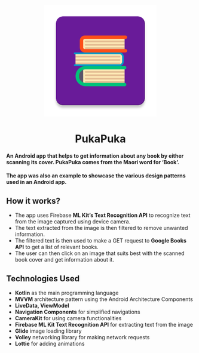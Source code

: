 <p align="center">
  <img src="/app/src/main/ic_launcher-web.png"  width="300" height="300">
  <h1 align="center">PukaPuka</h1>
</p>

#### An Android app that helps to get information about any book by either scanning its cover. PukaPuka comes from the Maori word for ‘Book’.
#### The app was also an example to showcase the various design patterns used in an Android app.
## How it works?
* The app uses Firebase **ML Kit’s Text Recognition API** to recognize text from the image captured using device camera.
* The text extracted from the image is then filtered to remove unwanted information.
* The filtered text is then used to make a GET request to **Google Books API** to get a list of relevant books.
* The user can then click on an image that suits best with the scanned book cover and get information about it.

## Technologies Used

* **Kotlin** as the main programming language
* **MVVM** architecture pattern using the Android Architecture Components
* **LiveData, ViewModel**
* **Navigation Components** for simplified navigations
* **CameraKit** for using camera functionalities
* **Firebase ML Kit Text Recognition API** for extracting text from the image
* **Glide** image loading library
* **Volley** networking library for making network requests
* **Lottie** for adding animations
